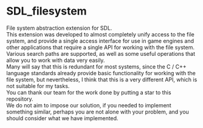# SDL_filesystem
File system abstraction extension for SDL.<br>
This extension was developed to almost completely unify access to the file system, and provide a single access interface for use in game engines and other applications that require a single API for working with the file system.<br>
Various search paths are supported, as well as some useful operations that allow you to work with data very easily.<br>
Many will say that this is redundant for most systems, since the C / C++ language standards already provide basic functionality for working with the file system, but nevertheless, I think that this is a very different API, which is not suitable for my tasks.<br>
You can thank our team for the work done by putting a star to this repository.<br>
We do not aim to impose our solution, if you needed to implement something similar, perhaps you are not alone with your problem, and you should consider what we have implemented.
